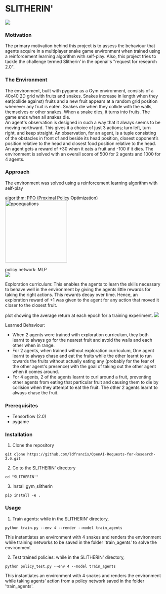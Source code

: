 # SLITHERIN'
![](media/env.png)
### Motivation
The primary motivation behind this project is to assess the behaviour that agents acquire in a multiplayer snake game environment when trained using a reinforcement learning algorithm with self-play. Also, this project tries to tackle the challenge termed Slitherin’  in the openai's "request for research 2.0".



### The Environment
The environment, built with pygame as a Gym environment, consists of a 40x40 2D grid with fruits and snakes. Snakes increase in length when they eat(collide against) fruits and a new fruit appears at a random grid position whenever any fruit is eaten. Snakes die when they collide with the walls, themselves or other snakes. When a snake dies, it turns into fruits. The game ends when all snakes die.<br/>
An agent's observation is designed in such a way that it always seems to be moving northward. This gives it a choice of just 3 actions; turn left, turn right, and keep straight. An observation, for an agent,  is a tuple consisting of the obstacles in front of and beside its head position, closest opponent’s position relative to the head and closest food position relative to the head. <br/>
An agent gets a reward of +30 when it eats a fruit and -100 if it dies. The environment is solved with an overall score of 500 for 2 agents and 1000 for 4 agents.

### Approach
The environment was solved using a reinforcement learning algorithm with self-play

algorithm: PPO (Proximal Policy Optimization)<br/>
<a href="https://ibb.co/gRvfnR7"><img src="https://i.ibb.co/VqHzKqN/ppoequations.png" alt="ppoequations" border="0" height="200"></a>

policy network: MLP<br/>
![](media/mlp.png)

Exploration curriculum: This enables the agents to learn the skills necessary to behave well in the environment by giving the agents little rewards for taking the right actions. This rewards decay over time. Hence, an exploration reward of +1 was given to the agent for any action that moved it closer to the closest fruit.

plot showing the average return at each epoch for a training experiment.
![](media/plot.png)

Learned Behaviour:

- When 2 agents were trained with exploration curriculum, they both learnt to always go for the nearest fruit and avoid the walls and each other when in range.
- For 2 agents, when trained without exploration curriculum, One agent learnt to always chase and eat the fruits while the other learnt to run towards the fruits without actually eating any (probably for the fear of the other agent's presence) with the goal of taking out the other agent when it comes around.
- For 4 agents, 2 of the agents learnt to curl around a fruit, preventing other agents from eating that particular fruit and causing them to die by collision when they attempt to eat the fruit. The other 2 agents learnt to always chase the fruit.




### Prerequisites
  - Tensorflow (2.0)
  - pygame

### Installation
1. Clone the repository
  ```Shell
  git clone https://github.com/ldfrancis/OpenAI-Requests-for-Research-2.0.git
  ```
2. Go to the SLITHERIN' directory
  ```Shell
  cd "SLITHERIN'"
  ```
3. Install gym_slitherin
  ```Shell
  pip install -e .
  ```
  
### Usage
1. Train agents: while in the SLITHERIN' directory,
  ```Shell
  python train.py --env 4 --render --model train_agents
  ```
  This instantiates an environment with 4 snakes and renders the environment while training networks to be saved in the folder 'train_agents' to solve the environment
  
2. Test trained policies: while in the SLITHERIN' directory,
  ```Shell
  python policy_test.py --env 4 --model train_agents
  ```
  This instantiates an environment with 4 snakes and renders the environment while taking agents' action from a policy network saved in the folder 'train_agents'.
